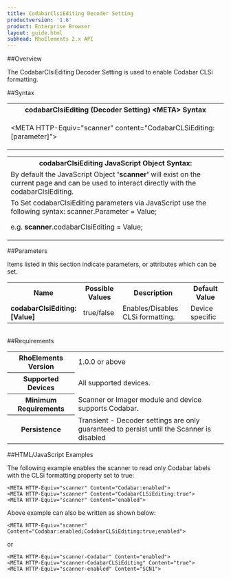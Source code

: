 ```yaml
---
title: CodabarClsiEditing Decoder Setting
productversion: '1.6'
product: Enterprise Browser
layout: guide.html
subhead: RhoElements 2.x API
---
```


##Overview

The CodabarClsiEditing Decoder Setting is used to enable Codabar CLSi formatting.

##Syntax

<table class="re-table"><tr><th class="tableHeading">codabarClsiEditing (Decoder Setting) &lt;META&gt; Syntax
</th></tr><tr><td class="clsSyntaxCells clsOddRow"><p>&lt;META HTTP-Equiv="scanner" content="CodabarCLSiEditing:[parameter]"&gt;</p></td></tr></table>
<table class="re-table"><tr><th class="tableHeading">codabarClsiEditing JavaScript Object Syntax:</th></tr><tr><td class="clsSyntaxCells clsOddRow">
By default the JavaScript Object <b>'scanner'</b> will exist on the current page and can be used to interact directly with the codabarClsiEditing.
</td></tr><tr><td class="clsSyntaxCells clsEvenRow">
To Set codabarClsiEditing parameters via JavaScript use the following syntax: scanner.Parameter = Value;
<P />e.g. <b>scanner</b>.codabarClsiEditing = Value;
</td></tr></table>

##Parameters


Items listed in this section indicate parameters, or attributes which can be set.
<table class="re-table"><col width="20%" /><col width="20%" /><col width="38%" /><col width="22%" /><tr><th class="tableHeading">Name</th><th class="tableHeading">Possible Values</th><th class="tableHeading">Description</th><th class="tableHeading">Default Value</th></tr><tr><td class="clsSyntaxCells clsOddRow"><b>codabarClsiEditing:[Value]
</b></td><td class="clsSyntaxCells clsOddRow">true/false</td><td class="clsSyntaxCells clsOddRow">Enables/Disables CLSi formatting.</td><td class="clsSyntaxCells clsOddRow">Device specific</td></tr></table>
<table class="re-table"><col width="78%" /><col width="8%" /><col width="1%" /><col width="5%" /><col width="1%" /><col width="5%" /><col width="2%" /></table>





##Requirements

<table class="re-table"><tr><th class="tableHeading">RhoElements Version</th><td class="clsSyntaxCell clsEvenRow">1.0.0 or above
</td></tr><tr><th class="tableHeading">Supported Devices</th><td class="clsSyntaxCell clsOddRow">All supported devices.</td></tr><tr><th class="tableHeading">Minimum Requirements</th><td class="clsSyntaxCell clsOddRow">Scanner or Imager module and device supports Codabar.</td></tr><tr><th class="tableHeading">Persistence</th><td class="clsSyntaxCell clsEvenRow">Transient - Decoder settings are only guaranteed to persist until the Scanner is disabled</td></tr></table>


##HTML/JavaScript Examples

The following example enables the scanner to read only Codabar labels with the CLSi formatting property set to true:

	<META HTTP-Equiv="scanner" Content="Codabar:enabled">
	<META HTTP-Equiv="scanner" Content="CodabarCLSiEditing:true">
	<META HTTP-Equiv="scanner" Content="enabled">
	
Above example can also be written as shown below:

	<META HTTP-Equiv="scanner" Content="Codabar:enabled;CodabarCLSiEditing:true;enabled">
	
or

	<META HTTP-Equiv="scanner-Codabar" Content="enabled">
	<META HTTP-Equiv="scanner-CodabarCLSiEditing" Content="true">
	<META HTTP-Equiv="scanner-enabled" Content="SCN1">
	





